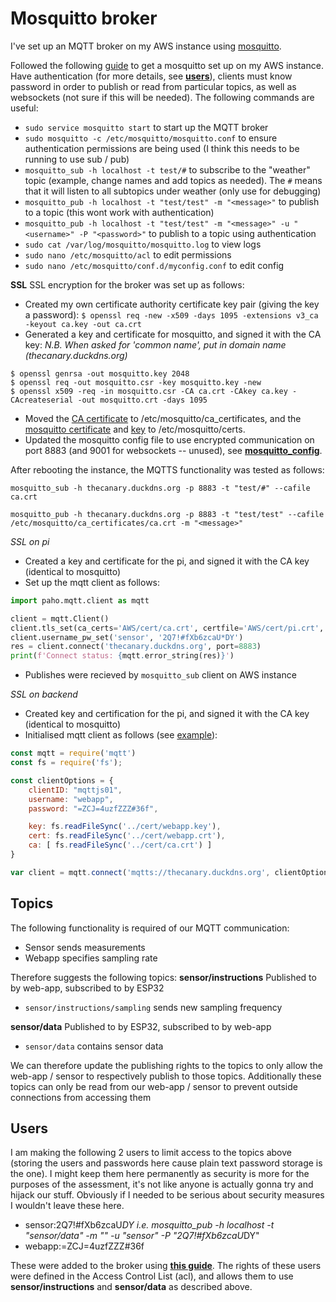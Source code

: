 Mosquitto broker
================
I've set up an MQTT broker on my AWS instance using [mosquitto](http://mosquitto.org/download/).

Followed the following [guide](https://obrienlabs.net/how-to-setup-your-own-mqtt-broker/) to get a mosquitto set up on my AWS instance. Have authentication (for more details, see [**users**](#users)), clients must know password in order to publish or read from particular topics, as well as websockets (not sure if this will be needed). The following commands are useful:
- `sudo service mosquitto start` to start up the MQTT broker
- `sudo mosquitto -c /etc/mosquitto/mosquitto.conf` to ensure authentication permissions are being used (I think this needs to be running to use sub / pub)
- `mosquitto_sub -h localhost -t test/#` to subscribe to the "weather" topic (example, change names and add topics as needed). The `#` means that it will listen to all subtopics under weather (only use for debugging)
- `mosquitto_pub -h localhost -t "test/test" -m "<message>"` to publish to a topic (this wont work with authentication)
- `mosquitto_pub -h localhost -t "test/test" -m "<message>" -u "<username>" -P "<password>"` to publish to a topic using authentication
- `sudo cat /var/log/mosquitto/mosquitto.log` to view logs
- `sudo nano /etc/mosquitto/acl` to edit permissions
- `sudo nano /etc/mosquitto/conf.d/myconfig.conf` to edit config

**SSL**
SSL encryption for the broker was set up as follows:
- Created my own certificate authority certificate key pair (giving the key a password): 
    `$ openssl req -new -x509 -days 1095 -extensions v3_ca -keyout ca.key -out ca.crt`
- Generated a key and certificate for mosquitto, and signed it with the CA key:
  *N.B. When asked for 'common name', put in domain name (thecanary.duckdns.org)*
```
$ openssl genrsa -out mosquitto.key 2048
$ openssl req -out mosquitto.csr -key mosquitto.key -new
$ openssl x509 -req -in mosquitto.csr -CA ca.crt -CAkey ca.key -CAcreateserial -out mosquitto.crt -days 1095
```
- Moved the [CA certificate](cert/ca.crt) to /etc/mosquitto/ca_certificates, and the [mosquitto certificate](cert/mosquitto.crt) and [key](cert/mosquitto.key) to /etc/mosquitto/certs.
- Updated the mosquitto config file to use encrypted communication on port 8883 (and 9001 for websockets -- unused), see [**mosquitto_config**](mosquitto_config).


After rebooting the instance, the MQTTS functionality was tested as follows:
```
mosquitto_sub -h thecanary.duckdns.org -p 8883 -t "test/#" --cafile ca.crt
     
mosquitto_pub -h thecanary.duckdns.org -p 8883 -t "test/test" --cafile /etc/mosquitto/ca_certificates/ca.crt -m "<message>"
```

*SSL on pi*
- Created a key and certificate for the pi, and signed it with the CA key (identical to mosquitto)
- Set up the mqtt client as follows:
```Python
import paho.mqtt.client as mqtt

client = mqtt.Client()
client.tls_set(ca_certs='AWS/cert/ca.crt', certfile='AWS/cert/pi.crt', keyfile='AWS/cert/pi.key')
client.username_pw_set('sensor', '2Q7!#fXb6zcaU*DY')
res = client.connect('thecanary.duckdns.org', port=8883)
print(f'Connect status: {mqtt.error_string(res)}')
```
- Publishes were recieved by `mosquitto_sub` client on AWS instance

*SSL on backend*
- Created key and certification for the pi, and signed it with the CA key (identical to mosquitto)
- Initialised mqtt client as follows (see [example](test/index.js)):
```javascript
const mqtt = require('mqtt')
const fs = require('fs');

const clientOptions = {
    clientID: "mqttjs01",
    username: "webapp",
    password: "=ZCJ=4uzfZZZ#36f",

    key: fs.readFileSync('../cert/webapp.key'),
    cert: fs.readFileSync('../cert/webapp.crt'),
    ca: [ fs.readFileSync('../cert/ca.crt') ]
}

var client = mqtt.connect('mqtts://thecanary.duckdns.org', clientOptions);
```

Topics
-------
The following functionality is required of our MQTT communication:
- Sensor sends measurements
- Webapp specifies sampling rate

Therefore suggests the following topics:
**sensor/instructions**
Published to by web-app, subscribed to by ESP32
- `sensor/instructions/sampling` sends new sampling frequency

**sensor/data**
Published to by ESP32, subscribed to by web-app
- `sensor/data` contains sensor data

We can therefore update the publishing rights to the topics to only allow the web-app / sensor to respectively publish to those topics. Additionally these topics can only be read from our web-app / sensor to prevent outside connections from accessing them

<a name="users"></a>Users
-------------------------
I am making the following 2 users to limit access to the topics above (storing the users and passwords here cause plain text password storage is the one). I might keep them here permanently as security is more for the purposes of the assessment, it's not like anyone is actually gonna try and hijack our stuff. Obviously if I needed to be serious about security measures I wouldn't leave these here.
- sensor:2Q7!#fXb6zcaU*DY
i.e. mosquitto_pub -h localhost -t "sensor/data" -m "<message>" -u "sensor" -P "2Q7!#fXb6zcaU*DY"
- webapp:=ZCJ=4uzfZZZ#36f

These were added to the broker using [**this guide**](http://www.steves-internet-guide.com/mqtt-username-password-example/). The rights of these users were defined in the Access Control List (acl), and allows them to use **sensor/instructions** and **sensor/data** as described above.